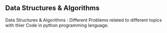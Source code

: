 ## Data Structures & Algorithms

Data Structures &amp; Algorithms : Different Problems related to different topics with thier Code in python programming language.
